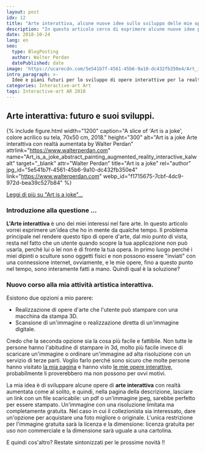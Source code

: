 ```yaml
---
layout: post
idx: 12
title: "Arte interattiva, alcune nuove idee sullo sviluppo delle mie opere interattive by Walter Perdan"
description: "In questo articolo cerco di esprimere alcune nuove idee per lo sviluppo di nuove opere d'arte interattiva. Leggi di più nel testo scritto."
date: 2018-10-24
lang: en
seo:
  type: BlogPosting
  author: Walter Perdan
  datePublished: date
image: 'https://ucarecdn.com/5e541b7f-4561-45b6-9a10-dc432fb350e4/Art_is_a_joke_abstract_painting_augmented_reality_interactive_kalwalt.jpg'
intro_paragraph: >-
  Idee e piani futuri per lo sviluppo di opere interattive per la realtà aumentata.
categories: Interactive-art Art
tags: Interactive-art AR 2018
---
```

## Arte interattiva: futuro e suoi sviluppi.

{% include figure.html width="1200" caption="A slice of 'Art is a joke', colore acrilico su tela, 70x50 cm, 2018." height="300" alt="Art is a joke Arte interattiva con realtà aumentata by Walter Perdan" attrlink="https://www.walterperdan.com" name="Art_is_a_joke_abstract_painting_augmented_reality_interactive_kalwalt" target="_blank" attr="Walter Perdan" title="Art is a joke" rel="author" jpg_id="5e541b7f-4561-45b6-9a10-dc432fb350e4" link="https://www.walterperdan.com" webp_id="f1715675-7cbf-4dc9-972d-bea39c527b84" %}


<a href="https://www.walterperdan.com/it/opere/pittura/artisajoke-pittura-astratta">Leggi di più su "Art is a joke"...</a>

### Introduzione alla questione ...

**L'Arte interattiva** è uno dei miei interessi nel fare arte.
In questo articolo vorrei esprimere un'idea che ho in mente da qualche tempo.
Il problema principale nel rendere questo tipo di opere d'arte, dal mio punto di vista, resta nel fatto che un utente quando scopre la tua applicazione non può usarla, perché lui o lei non è di fronte la tua opera. In primo luogo perché i miei dipinti o sculture sono oggetti fisici e non possono essere "inviati" con una connessione internet, ovviamente, e le mie opere, fino a questo punto nel tempo, sono interamente fatti a mano. Quindi qual è la soluzione?

### Nuovo corso alla mia attività artistica interattiva.

Esistono due opzioni a mio parere:

- Realizzazione di opere d'arte che l'utente può stampare con una macchina da stampa 3D.
- Scansione di un'immagine o realizzazione diretta di un'immagine digitale.

Credo che la seconda opzione sia la cosa più facile e fattibile. Non tutte le persone hanno l'abitudine di stampare in 3d, molto più facile invece di scaricare un'immagine o ordinare un'immagine ad alta risoluzione con un servizio di terze parti.
Voglio farlo perché sono sicuro che molte persone hanno visitato [la mia pagina][962b4ab5] e hanno visto [le mie opere interattive](/interactivity), probabilmente li proverebbero ma non possono per ovvi motivi.

La mia idea è di sviluppare alcune opere di **arte interattiva** con realtà aumentata come al solito, e quindi, nella pagina della descrizione, lasciare un link con un file scaricabile: un pdf o un'immagine jpeg, sarebbe perfetto per essere stampato. Un'immagine con una risoluzione limitata ma completamente gratuita. Nel caso in cui il collezionista sia interessato, dare un'opzione per acquistare una foto migliore o originale. L'unica restrizione per l'immagine gratuita sarà la licenza e la dimensione:
licenza gratuita per uso non commerciale e la dimensione sarà uguale a una cartolina.

  [962b4ab5]: https://www.walterperdan.com/it/opere/nuovi-media/realt%C3%A0-aumentata "pagina di opere con realtà aumentata"

E quindi cos'altro? Restate sintonizzati per le prossime novità !!
